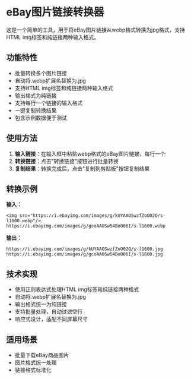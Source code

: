 # eBay图片链接转换器

这是一个简单的工具，用于将eBay图片链接从webp格式转换为jpg格式，支持HTML img标签和纯链接两种输入格式。

## 功能特性

- 批量转换多个图片链接
- 自动将.webp扩展名替换为.jpg
- 支持HTML img标签和纯链接两种输入格式
- 输出格式为纯链接
- 支持每行一个链接的输入格式
- 一键复制转换结果
- 包含示例数据便于测试

## 使用方法

1. **输入链接**：在输入框中粘贴webp格式的eBay图片链接，每行一个
2. **转换链接**：点击"转换链接"按钮进行批量转换
3. **复制结果**：转换完成后，点击"复制到剪贴板"按钮复制结果

## 转换示例

**输入：**
```
<img src="https://i.ebayimg.com/images/g/kUYAAOSwzfZoO02Q/s-l1600.webp"/>
https://i.ebayimg.com/images/g/gcoAAOSw54BoO06I/s-l1600.webp
```

**输出：**
```
https://i.ebayimg.com/images/g/kUYAAOSwzfZoO02Q/s-l1600.jpg
https://i.ebayimg.com/images/g/gcoAAOSw54BoO06I/s-l1600.jpg
```

## 技术实现

- 使用正则表达式处理HTML img标签和纯链接两种格式
- 自动将.webp扩展名替换为.jpg
- 输出格式统一为纯链接
- 支持批量处理，自动过滤空行
- 响应式设计，适配不同屏幕尺寸

## 适用场景

- 批量下载eBay商品图片
- 图片格式统一处理
- 链接格式标准化
